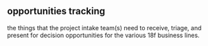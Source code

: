 ## opportunities tracking

the things that the project intake team(s) need to receive, triage, and present for decision opportunities for the various 18f business lines.

